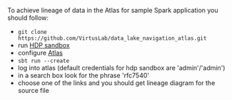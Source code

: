 
To achieve lineage of data in the Atlas for sample Spark application you should follow:

* `git clone https://github.com/VirtusLab/data_lake_navigation_atlas.git`
* run [HDP sandbox](https://hortonworks.com/products/sandbox/)
* configure [Atlas](https://docs.hortonworks.com/HDPDocuments/HDP2/HDP-2.6.0/bk_data-governance/content/ch_hdp_data_governance_install_atlas_ambari.html)
* `sbt run --create`
* log into atlas (default credentials for hdp sandbox are 'admin'/'admin')
* in a search box look for the phrase 'rfc7540'
* choose one of the links and you should get lineage diagram for the source file

